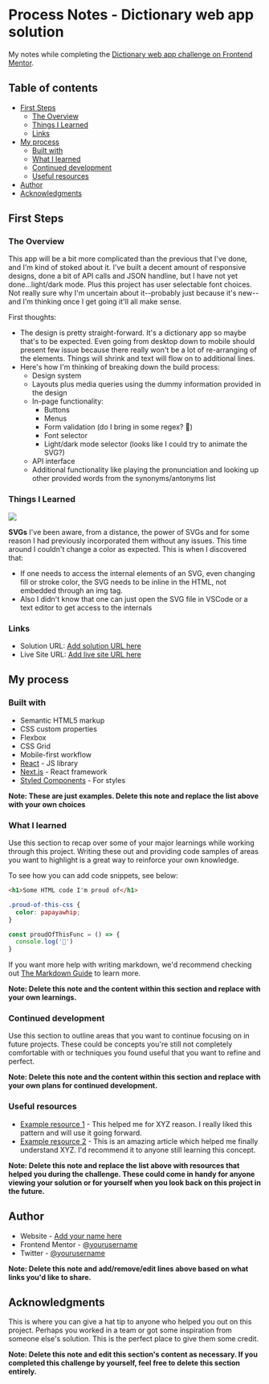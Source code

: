 # Process Notes - Dictionary web app solution

My notes while completing the [Dictionary web app challenge on Frontend Mentor](https://www.frontendmentor.io/challenges/dictionary-web-app-h5wwnyuKFL). 

## Table of contents

- [First Steps](#first-steps)
  - [The Overview](#the-overview)
  - [Things I Learned](#things-i-learned)
  - [Links](#links)
- [My process](#my-process)
  - [Built with](#built-with)
  - [What I learned](#what-i-learned)
  - [Continued development](#continued-development)
  - [Useful resources](#useful-resources)
- [Author](#author)
- [Acknowledgments](#acknowledgments)

## First Steps

### The Overview

This app will be a bit more complicated than the previous that I've done, and I'm kind of stoked about it. I've built a decent amount of responsive designs, done a bit of API calls and JSON handline, but I have not yet done...light/dark mode. Plus this project has user selectable font choices. Not really sure why I'm uncertain about it--probably just because it's new--and I'm thinking once I get going it'll all make sense.

First thoughts:
- The design is pretty straight-forward. It's a dictionary app so maybe that's to be expected. Even going from desktop down to mobile should present few issue because there really won't be a lot of re-arranging of the elements. Things will shrink and text will flow on to additional lines.
- Here's how I'm thinking of breaking down the build process:
  - Design system
  - Layouts plus media queries using the dummy information provided in the design
  - In-page functionality:
    - Buttons
    - Menus
    - Form validation (do I bring in some regex? 🤔)
    - Font selector
    - Light/dark mode selector (looks like I could try to animate the SVG?)
  - API interface
  - Additional functionality like playing the pronunciation and looking up other provided words from the synonyms/antonyms list

### Things I Learned

![](./screenshot.jpg)

**SVGs**
I've been aware, from a distance, the power of SVGs and for some reason I had previously incorporated them without any issues. This time around I couldn't change a color as expected. This is when I discovered that:
- If one needs to access the internal elements of an SVG, even changing fill or stroke color, the SVG needs to be inline in the HTML, not embedded through an img tag.
- Also I didn't know that one can just open the SVG file in VSCode or a text editor to get access to the internals



### Links

- Solution URL: [Add solution URL here](https://your-solution-url.com)
- Live Site URL: [Add live site URL here](https://your-live-site-url.com)

## My process

### Built with

- Semantic HTML5 markup
- CSS custom properties
- Flexbox
- CSS Grid
- Mobile-first workflow
- [React](https://reactjs.org/) - JS library
- [Next.js](https://nextjs.org/) - React framework
- [Styled Components](https://styled-components.com/) - For styles

**Note: These are just examples. Delete this note and replace the list above with your own choices**

### What I learned

Use this section to recap over some of your major learnings while working through this project. Writing these out and providing code samples of areas you want to highlight is a great way to reinforce your own knowledge.

To see how you can add code snippets, see below:

```html
<h1>Some HTML code I'm proud of</h1>
```
```css
.proud-of-this-css {
  color: papayawhip;
}
```
```js
const proudOfThisFunc = () => {
  console.log('🎉')
}
```

If you want more help with writing markdown, we'd recommend checking out [The Markdown Guide](https://www.markdownguide.org/) to learn more.

**Note: Delete this note and the content within this section and replace with your own learnings.**

### Continued development

Use this section to outline areas that you want to continue focusing on in future projects. These could be concepts you're still not completely comfortable with or techniques you found useful that you want to refine and perfect.

**Note: Delete this note and the content within this section and replace with your own plans for continued development.**

### Useful resources

- [Example resource 1](https://www.example.com) - This helped me for XYZ reason. I really liked this pattern and will use it going forward.
- [Example resource 2](https://www.example.com) - This is an amazing article which helped me finally understand XYZ. I'd recommend it to anyone still learning this concept.

**Note: Delete this note and replace the list above with resources that helped you during the challenge. These could come in handy for anyone viewing your solution or for yourself when you look back on this project in the future.**

## Author

- Website - [Add your name here](https://www.your-site.com)
- Frontend Mentor - [@yourusername](https://www.frontendmentor.io/profile/yourusername)
- Twitter - [@yourusername](https://www.twitter.com/yourusername)

**Note: Delete this note and add/remove/edit lines above based on what links you'd like to share.**

## Acknowledgments

This is where you can give a hat tip to anyone who helped you out on this project. Perhaps you worked in a team or got some inspiration from someone else's solution. This is the perfect place to give them some credit.

**Note: Delete this note and edit this section's content as necessary. If you completed this challenge by yourself, feel free to delete this section entirely.**
